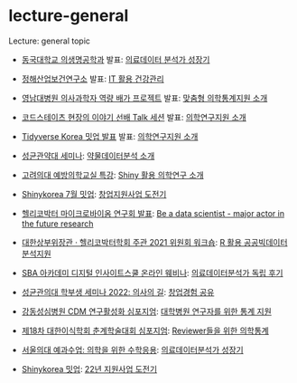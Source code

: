 # lecture-general

Lecture: general topic


* [동국대학교 의생명공학과](http://mbt.dongguk.edu/) 발표: [의료데이터 분석가 성장기](https://jinseob2kim.github.io/lecture-general/dongguk_mbt)


* [정해산업보건연구소](http://jioh.co.kr/) 발표: [IT 활용 건강관리](https://jinseob2kim.github.io/lecture-general/healthIT)


* [영남대병원 의사과학자 역량 배가 프로젝트](https://yumc.ac.kr:8443/yumc/index.do) 발표: [맞춤형 의학통계지원 소개](https://jinseob2kim.github.io/lecture-general/yu)


* [코드스테이츠 현장의 이야기 선배 Talk 세션](https://www.codestates.com/) 발표: [의학연구지원 소개](https://jinseob2kim.github.io/lecture-general/codestates)

* [Tidyverse Korea 밋업 발표](https://www.facebook.com/groups/tidyverse) 발표: [의학연구지원 소개](https://jinseob2kim.github.io/lecture-general/tidyversekorea)

* [성균관약대 세미나](https://pharm.skku.edu/intro/professor.php): [약물데이터분석 소개](https://jinseob2kim.github.io/lecture-general/skku-pharm)

* [고려의대 예방의학교실 특강](https://pharm.skku.edu/intro/professor.php): [Shiny 활용 의학연구 소개](https://jinseob2kim.github.io/lecture-general/korea-preventive)

* [Shinykorea 7월 밋업](https://github.com/shinykorea/Meetup): [창업지원사업 도전기](https://jinseob2kim.github.io/lecture-general/kstartup)

* [헬리코박터 마이크로바이옴 연구회 발표](http://www.ihnm.or.kr/conference/202102_html/p_about_program.php): [Be a data scientist - major actor in the future research](https://jinseob2kim.github.io/lecture-general/microbiome)

* [대한상부위장관 · 헬리코박터학회 주관  2021 위원회 워크숍](https://www.hpylori.or.kr/): [R 활용 공공빅데이터 분석지원](https://jinseob2kim.github.io/lecture-general/publicdata_with_R)


* [SBA 아카데미 디지털 인사이트스쿨 온라인 웨비나](https://academy.sba.kr/mobile/course_view.jsp?id=32295): [의료데이터분석가 독립 후기](https://jinseob2kim.github.io/lecture-general/ablearn)

* [성균관의대 학부생 세미나 2022: 의사의 길](http://www.skkumed.ac.kr/): [창업경험 공유](https://jinseob2kim.github.io/lecture-general/doctorskku2022)

* [강동성심병원 CDM 연구활성화 심포지엄](https://www.kdh.or.kr/): [대학병원 연구자를 위한 통계 지원 ](https://jinseob2kim.github.io/lecture-general/cdmkdh)

* [제18차 대한이식학회 춘계학술대회 심포지엄](http://conference.mykst.org/): [Reviewer들을 위한 의학통계](https://jinseob2kim.github.io/lecture-general/statreview)

* [서울의대 예과수업: 의학을 위한 수학응용](http://nm.snu.ac.kr/bbs/board.php?bo_table=in_premed&page=1): [의료데이터분석가 성장기](https://jinseob2kim.github.io/lecture-general/snu-premed)

* [Shinykorea 밋업](http://nm.snu.ac.kr/bbs/board.php?bo_table=in_premed&page=1): [22년 지원사업 도전기](https://jinseob2kim.github.io/lecture-general/status2022)
